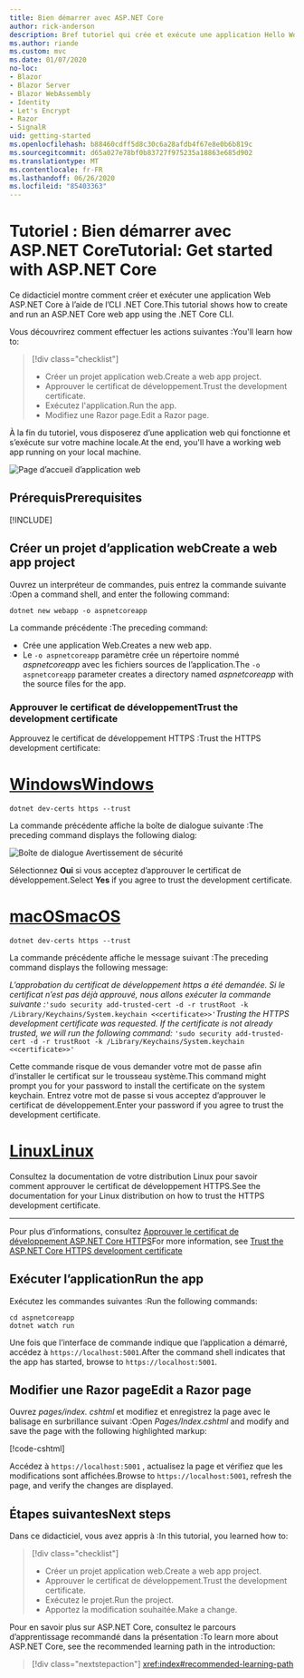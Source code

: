 ```yaml
---
title: Bien démarrer avec ASP.NET Core
author: rick-anderson
description: Bref tutoriel qui crée et exécute une application Hello World de base à l’aide d’ASP.NET Core.
ms.author: riande
ms.custom: mvc
ms.date: 01/07/2020
no-loc:
- Blazor
- Blazor Server
- Blazor WebAssembly
- Identity
- Let's Encrypt
- Razor
- SignalR
uid: getting-started
ms.openlocfilehash: b88460cdff5d8c30c6a28afdb4f67e8e0b6b819c
ms.sourcegitcommit: d65a027e78bf0b83727f975235a18863e685d902
ms.translationtype: MT
ms.contentlocale: fr-FR
ms.lasthandoff: 06/26/2020
ms.locfileid: "85403363"
---
```

# <a name="tutorial-get-started-with-aspnet-core"></a><span data-ttu-id="0db2b-103">Tutoriel : Bien démarrer avec ASP.NET Core</span><span class="sxs-lookup"><span data-stu-id="0db2b-103">Tutorial: Get started with ASP.NET Core</span></span>

<span data-ttu-id="0db2b-104">Ce didacticiel montre comment créer et exécuter une application Web ASP.NET Core à l’aide de l’CLI .NET Core.</span><span class="sxs-lookup"><span data-stu-id="0db2b-104">This tutorial shows how to create and run an ASP.NET Core web app using the .NET Core CLI.</span></span>

<span data-ttu-id="0db2b-105">Vous découvrirez comment effectuer les actions suivantes :</span><span class="sxs-lookup"><span data-stu-id="0db2b-105">You'll learn how to:</span></span>

> [!div class="checklist"]
> * <span data-ttu-id="0db2b-106">Créer un projet application web.</span><span class="sxs-lookup"><span data-stu-id="0db2b-106">Create a web app project.</span></span>
> * <span data-ttu-id="0db2b-107">Approuver le certificat de développement.</span><span class="sxs-lookup"><span data-stu-id="0db2b-107">Trust the development certificate.</span></span>
> * <span data-ttu-id="0db2b-108">Exécutez l'application.</span><span class="sxs-lookup"><span data-stu-id="0db2b-108">Run the app.</span></span>
> * <span data-ttu-id="0db2b-109">Modifiez une Razor page.</span><span class="sxs-lookup"><span data-stu-id="0db2b-109">Edit a Razor page.</span></span>

<span data-ttu-id="0db2b-110">À la fin du tutoriel, vous disposerez d’une application web qui fonctionne et s’exécute sur votre machine locale.</span><span class="sxs-lookup"><span data-stu-id="0db2b-110">At the end, you'll have a working web app running on your local machine.</span></span>

![Page d’accueil d’application web](_static/home-page.png)

## <a name="prerequisites"></a><span data-ttu-id="0db2b-112">Prérequis</span><span class="sxs-lookup"><span data-stu-id="0db2b-112">Prerequisites</span></span>

[!INCLUDE[](~/includes/3.1-SDK.md)]

## <a name="create-a-web-app-project"></a><span data-ttu-id="0db2b-113">Créer un projet d’application web</span><span class="sxs-lookup"><span data-stu-id="0db2b-113">Create a web app project</span></span>

<span data-ttu-id="0db2b-114">Ouvrez un interpréteur de commandes, puis entrez la commande suivante :</span><span class="sxs-lookup"><span data-stu-id="0db2b-114">Open a command shell, and enter the following command:</span></span>

```dotnetcli
dotnet new webapp -o aspnetcoreapp
```

<span data-ttu-id="0db2b-115">La commande précédente :</span><span class="sxs-lookup"><span data-stu-id="0db2b-115">The preceding command:</span></span>

* <span data-ttu-id="0db2b-116">Crée une application Web.</span><span class="sxs-lookup"><span data-stu-id="0db2b-116">Creates a new web app.</span></span>  
* <span data-ttu-id="0db2b-117">Le `-o aspnetcoreapp` paramètre crée un répertoire nommé *aspnetcoreapp* avec les fichiers sources de l’application.</span><span class="sxs-lookup"><span data-stu-id="0db2b-117">The `-o aspnetcoreapp` parameter creates a directory named *aspnetcoreapp* with the source files for the app.</span></span>

### <a name="trust-the-development-certificate"></a><span data-ttu-id="0db2b-118">Approuver le certificat de développement</span><span class="sxs-lookup"><span data-stu-id="0db2b-118">Trust the development certificate</span></span>

<span data-ttu-id="0db2b-119">Approuvez le certificat de développement HTTPS :</span><span class="sxs-lookup"><span data-stu-id="0db2b-119">Trust the HTTPS development certificate:</span></span>

# <a name="windows"></a>[<span data-ttu-id="0db2b-120">Windows</span><span class="sxs-lookup"><span data-stu-id="0db2b-120">Windows</span></span>](#tab/windows)

```dotnetcli
dotnet dev-certs https --trust
```

<span data-ttu-id="0db2b-121">La commande précédente affiche la boîte de dialogue suivante :</span><span class="sxs-lookup"><span data-stu-id="0db2b-121">The preceding command displays the following dialog:</span></span>

![Boîte de dialogue Avertissement de sécurité](~/getting-started/_static/cert.png)

<span data-ttu-id="0db2b-123">Sélectionnez **Oui** si vous acceptez d’approuver le certificat de développement.</span><span class="sxs-lookup"><span data-stu-id="0db2b-123">Select **Yes** if you agree to trust the development certificate.</span></span>

# <a name="macos"></a>[<span data-ttu-id="0db2b-124">macOS</span><span class="sxs-lookup"><span data-stu-id="0db2b-124">macOS</span></span>](#tab/macos)

```dotnetcli
dotnet dev-certs https --trust
```

<span data-ttu-id="0db2b-125">La commande précédente affiche le message suivant :</span><span class="sxs-lookup"><span data-stu-id="0db2b-125">The preceding command displays the following message:</span></span>

<span data-ttu-id="0db2b-126">*L’approbation du certificat de développement https a été demandée. Si le certificat n’est pas déjà approuvé, nous allons exécuter la commande suivante :*`'sudo security add-trusted-cert -d -r trustRoot -k /Library/Keychains/System.keychain <<certificate>>'`</span><span class="sxs-lookup"><span data-stu-id="0db2b-126">*Trusting the HTTPS development certificate was requested. If the certificate is not already trusted, we will run the following command:* `'sudo security add-trusted-cert -d -r trustRoot -k /Library/Keychains/System.keychain <<certificate>>'`</span></span>

<span data-ttu-id="0db2b-127">Cette commande risque de vous demander votre mot de passe afin d’installer le certificat sur le trousseau système.</span><span class="sxs-lookup"><span data-stu-id="0db2b-127">This command might prompt you for your password to install the certificate on the system keychain.</span></span> <span data-ttu-id="0db2b-128">Entrez votre mot de passe si vous acceptez d’approuver le certificat de développement.</span><span class="sxs-lookup"><span data-stu-id="0db2b-128">Enter your password if you agree to trust the development certificate.</span></span>

# <a name="linux"></a>[<span data-ttu-id="0db2b-129">Linux</span><span class="sxs-lookup"><span data-stu-id="0db2b-129">Linux</span></span>](#tab/linux)

<span data-ttu-id="0db2b-130">Consultez la documentation de votre distribution Linux pour savoir comment approuver le certificat de développement HTTPS.</span><span class="sxs-lookup"><span data-stu-id="0db2b-130">See the documentation for your Linux distribution on how to trust the HTTPS development certificate.</span></span>

---

<span data-ttu-id="0db2b-131">Pour plus d’informations, consultez [Approuver le certificat de développement ASP.NET Core HTTPS](xref:security/enforcing-ssl#trust-the-aspnet-core-https-development-certificate-on-windows-and-macos)</span><span class="sxs-lookup"><span data-stu-id="0db2b-131">For more information, see [Trust the ASP.NET Core HTTPS development certificate](xref:security/enforcing-ssl#trust-the-aspnet-core-https-development-certificate-on-windows-and-macos)</span></span>

## <a name="run-the-app"></a><span data-ttu-id="0db2b-132">Exécuter l’application</span><span class="sxs-lookup"><span data-stu-id="0db2b-132">Run the app</span></span>

<span data-ttu-id="0db2b-133">Exécutez les commandes suivantes :</span><span class="sxs-lookup"><span data-stu-id="0db2b-133">Run the following commands:</span></span>

```dotnetcli
cd aspnetcoreapp
dotnet watch run
```

<span data-ttu-id="0db2b-134">Une fois que l’interface de commande indique que l’application a démarré, accédez à `https://localhost:5001`.</span><span class="sxs-lookup"><span data-stu-id="0db2b-134">After the command shell indicates that the app has started, browse to `https://localhost:5001`.</span></span>

## <a name="edit-a-razor-page"></a><span data-ttu-id="0db2b-135">Modifier une Razor page</span><span class="sxs-lookup"><span data-stu-id="0db2b-135">Edit a Razor page</span></span>

<span data-ttu-id="0db2b-136">Ouvrez *pages/index. cshtml* et modifiez et enregistrez la page avec le balisage en surbrillance suivant :</span><span class="sxs-lookup"><span data-stu-id="0db2b-136">Open *Pages/Index.cshtml* and modify and save the page with the following highlighted markup:</span></span>

[!code-cshtml[](sample/index.cshtml?highlight=9)]

<span data-ttu-id="0db2b-137">Accédez à `https://localhost:5001` , actualisez la page et vérifiez que les modifications sont affichées.</span><span class="sxs-lookup"><span data-stu-id="0db2b-137">Browse to `https://localhost:5001`, refresh the page, and verify the changes are displayed.</span></span>

## <a name="next-steps"></a><span data-ttu-id="0db2b-138">Étapes suivantes</span><span class="sxs-lookup"><span data-stu-id="0db2b-138">Next steps</span></span>

<span data-ttu-id="0db2b-139">Dans ce didacticiel, vous avez appris à :</span><span class="sxs-lookup"><span data-stu-id="0db2b-139">In this tutorial, you learned how to:</span></span>

> [!div class="checklist"]
> * <span data-ttu-id="0db2b-140">Créer un projet application web.</span><span class="sxs-lookup"><span data-stu-id="0db2b-140">Create a web app project.</span></span>
> * <span data-ttu-id="0db2b-141">Approuver le certificat de développement.</span><span class="sxs-lookup"><span data-stu-id="0db2b-141">Trust the development certificate.</span></span>
> * <span data-ttu-id="0db2b-142">Exécutez le projet.</span><span class="sxs-lookup"><span data-stu-id="0db2b-142">Run the project.</span></span>
> * <span data-ttu-id="0db2b-143">Apportez la modification souhaitée.</span><span class="sxs-lookup"><span data-stu-id="0db2b-143">Make a change.</span></span>

<span data-ttu-id="0db2b-144">Pour en savoir plus sur ASP.NET Core, consultez le parcours d’apprentissage recommandé dans la présentation :</span><span class="sxs-lookup"><span data-stu-id="0db2b-144">To learn more about ASP.NET Core, see the recommended learning path in the introduction:</span></span>

> [!div class="nextstepaction"]
> <xref:index#recommended-learning-path>
